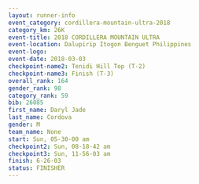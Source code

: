 ```yaml
---
layout: runner-info 
event_category: cordillera-mountain-ultra-2018 
category_km: 26K 
event-title: 2018 CORDILLERA MOUNTAIN ULTRA 
event-location: Dalupirip Itogon Benguet Philippines 
event-logo: 
event-date: 2018-03-03 
checkpoint-name2: Tenidi Hill Top (T-2) 
checkpoint-name3: Finish (T-3) 
overall_rank: 164
gender_rank: 98
category_rank: 59
bib: 26085
first_name: Daryl Jade
last_name: Cordova
gender: M
team_name: None
start: Sun, 05-30-00 am
checkpoint2: Sun, 08-18-42 am
checkpoint3: Sun, 11-56-03 am
finish: 6-26-03
status: FINISHER
---
```

